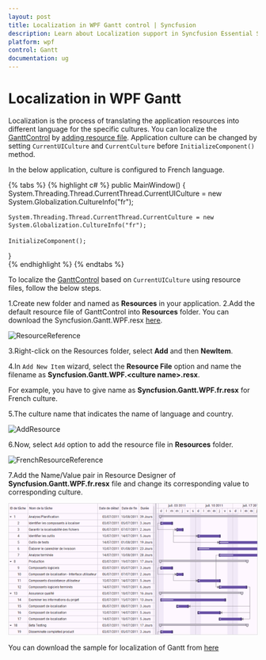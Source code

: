 ```yaml
---
layout: post
title: Localization in WPF Gantt control | Syncfusion
description: Learn about Localization support in Syncfusion Essential Studio WPF Gantt control, its elements and more details.
platform: wpf
control: Gantt
documentation: ug
---
```



# Localization in WPF Gantt

Localization is the process of translating the application resources into different language for the specific cultures. You can localize the [GanttControl](https://help.syncfusion.com/cr/wpf/Syncfusion.Windows.Controls.Gantt.GanttControl.html) by [adding resource file](https://docs.microsoft.com/en-us/previous-versions/visualstudio/visual-studio-2010/aa992030(v=vs.100)). Application culture can be changed by setting `CurrentUICulture` and `CurrentCulture` before `InitializeComponent()` method. 

In the below application, culture is configured to French language.

{% tabs %}
{% highlight c# %}
public MainWindow()
{
    System.Threading.Thread.CurrentThread.CurrentUICulture = new System.Globalization.CultureInfo("fr");

    System.Threading.Thread.CurrentThread.CurrentCulture = new System.Globalization.CultureInfo("fr");

    InitializeComponent();
}    
{% endhighlight %}
{% endtabs %}


To localize the [GanttControl](https://help.syncfusion.com/cr/wpf/Syncfusion.Windows.Controls.Gantt.GanttControl.html) based on `CurrentUICulture` using resource files, follow the below steps. 

1.Create new folder and named as **Resources** in your application. 
2.Add the default resource file of GanttControl into **Resources** folder. You can download the Syncfusion.Gantt.WPF.resx [here](http://www.syncfusion.com/downloads/support/directtrac/general/ze/Resources-2137559261.zip).

![ResourceReference](Localization_images/ResourceReference.png)

3.Right-click on the Resources folder, select **Add** and then **NewItem**.

4.In `Add New Item` wizard, select the **Resource File** option and name the filename as **Syncfusion.Gantt.WPF.&lt;culture name&gt;.resx**. 

For example, you have to give name as **Syncfusion.Gantt.WPF.fr.resx** for French culture.
 
5.The culture name that indicates the name of language and country. 

![AddResource](Localization_images/AddResource.png)

6.Now, select `Add` option to add the resource file in **Resources** folder.

![FrenchResourceReference](Localization_images/FrenchResourceReference.png)

7.Add the Name/Value pair in Resource Designer of **Syncfusion.Gantt.WPF.fr.resx** file and change its corresponding value to corresponding culture. 

![localization-in-wpf-gantt-control](Localization_images/localization-in-wpf-gantt-control.png)

You can download the sample for localization of Gantt from [here](http://www.syncfusion.com/downloads/support/directtrac/general/ze/Localization_Gantt-1030234357.zip)

